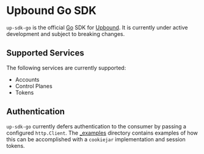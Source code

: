 # Upbound Go SDK

`up-sdk-go` is the official [Go] SDK for [Upbound]. It is currently under active
development and subject to breaking changes.

## Supported Services

The following services are currently supported:
- Accounts
- Control Planes
- Tokens

## Authentication

`up-sdk-go` currently defers authentication to the consumer by passing a
configured `http.Client`. The [_examples] directory contains examples of how
this can be accomplished with a `cookiejar` implementation and session tokens.

<!-- Named Links -->
[Go]: https://golang.org/
[Upbound]: https://cloud.upbound.io/
[_examples]: ./_examples

